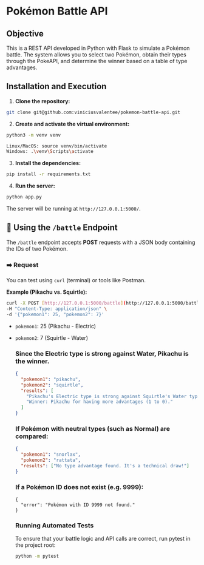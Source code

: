 # Pokémon Battle API

## Objective

This is a REST API developed in Python with Flask to simulate a Pokémon battle. The system allows you to select two Pokémon, obtain their types through the PokeAPI, and determine the winner based on a table of type advantages.

## Installation and Execution

1. **Clone the repository:**

```bash
git clone git@github.com:viniciusvalentee/pokemon-battle-api.git
```

2. **Create and activate the virtual environment:**

```bash
python3 -m venv venv

Linux/MacOS: source venv/bin/activate
Windows: .\venv\Scripts\activate
```

3. **Install the dependencies:**

```bash
pip install -r requirements.txt
```

4. **Run the server:**

```bash
python app.py
```

The server will be running at `http://127.0.0.1:5000/`.

## 🚀 Using the `/battle` Endpoint

The `/battle` endpoint accepts **POST** requests with a JSON body containing the IDs of two Pokémon.

### ➡️ Request

You can test using `curl` (terminal) or tools like Postman.

**Example (Pikachu vs. Squirtle):**

```bash
curl -X POST [http://127.0.0.1:5000/battle](http://127.0.0.1:5000/battle) \
-H "Content-Type: application/json" \
-d '{"pokemon1": 25, "pokemon2": 7}'
```

- `pokemon1`: 25 (Pikachu - Electric)
- `pokemon2`: 7 (Squirtle - Water)

  ### Since the Electric type is strong against Water, Pikachu is the winner.

  ```json
  {
    "pokemon1": "pikachu",
    "pokemon2": "squirtle",
    "results": [
      "Pikachu's Electric type is strong against Squirtle's Water type.",
      "Winner: Pikachu for having more advantages (1 to 0)."
    ]
  }
  ```

  ### If Pokémon with neutral types (such as Normal) are compared:

  ```json
  {
    "pokemon1": "snorlax",
    "pokemon2": "rattata",
    "results": ["No type advantage found. It's a technical draw!"]
  }
  ```

  ### If a Pokémon ID does not exist (e.g. 9999):

  ```
  {
    "error": "Pokémon with ID 9999 not found."
  }
  ```

  ### Running Automated Tests

  To ensure that your battle logic and API calls are correct, run pytest in the project root:

  ```bash
  python -m pytest
  ```
